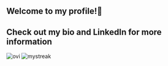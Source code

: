 ## Welcome to my profile!👋
## Check out my bio and LinkedIn for more information

<img src="https://github-readme-stats.vercel.app/api/top-langs?username=Aktonen&show_icons=true&locale=en&layout=compact&theme=chartreuse-dark" alt="ovi" /> <img src="https://github-readme-streak-stats.herokuapp.com/?user=Aktonen&theme=tokyonight" alt="mystreak"/>

<!--
**Aktonen/Aktonen** is a ✨ _special_ ✨ repository because its `README.md` (this file) appears on your GitHub profile.

Here are some ideas to get you started:

- 🔭 I’m currently working on ...
- 🌱 I’m currently learning ...
- 👯 I’m looking to collaborate on ...
- 🤔 I’m looking for help with ...
- 💬 Ask me about ...
- 📫 How to reach me: ...
- 😄 Pronouns: ...
- ⚡ Fun fact: ...
-->
